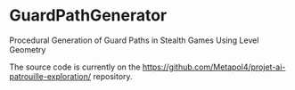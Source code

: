 # GuardPathGenerator
Procedural Generation of Guard Paths in Stealth Games Using Level Geometry

The source code is currently on the https://github.com/Metapol4/projet-ai-patrouille-exploration/ repository.
